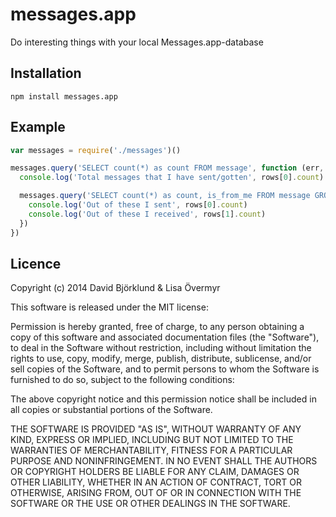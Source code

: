 # messages.app

Do interesting things with your local Messages.app-database

## Installation

```
npm install messages.app
```

## Example

```javascript
var messages = require('./messages')()

messages.query('SELECT count(*) as count FROM message', function (err, rows) {
  console.log('Total messages that I have sent/gotten', rows[0].count)

  messages.query('SELECT count(*) as count, is_from_me FROM message GROUP BY is_from_me ORDER BY is_from_me', function (err, rows) {
    console.log('Out of these I sent', rows[0].count)
    console.log('Out of these I received', rows[1].count)
  })
})
```

## Licence

Copyright (c) 2014 David Björklund & Lisa Övermyr

This software is released under the MIT license:

Permission is hereby granted, free of charge, to any person obtaining a copy
of this software and associated documentation files (the "Software"), to deal
in the Software without restriction, including without limitation the rights
to use, copy, modify, merge, publish, distribute, sublicense, and/or sell
copies of the Software, and to permit persons to whom the Software is
furnished to do so, subject to the following conditions:

The above copyright notice and this permission notice shall be included in
all copies or substantial portions of the Software.

THE SOFTWARE IS PROVIDED "AS IS", WITHOUT WARRANTY OF ANY KIND, EXPRESS OR
IMPLIED, INCLUDING BUT NOT LIMITED TO THE WARRANTIES OF MERCHANTABILITY,
FITNESS FOR A PARTICULAR PURPOSE AND NONINFRINGEMENT. IN NO EVENT SHALL THE
AUTHORS OR COPYRIGHT HOLDERS BE LIABLE FOR ANY CLAIM, DAMAGES OR OTHER
LIABILITY, WHETHER IN AN ACTION OF CONTRACT, TORT OR OTHERWISE, ARISING FROM,
OUT OF OR IN CONNECTION WITH THE SOFTWARE OR THE USE OR OTHER DEALINGS IN
THE SOFTWARE.

